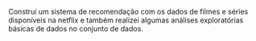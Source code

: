 Construí um sistema de recomendação com os dados de filmes e séries disponíveis na netflix e também realizei algumas análises exploratórias básicas de dados no conjunto de dados.
